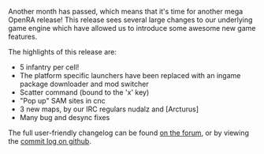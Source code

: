 Another month has passed, which means that it's time for another mega OpenRA release!
This release sees several large changes to our underlying game engine which have allowed us to introduce some awesome new game features.

The highlights of this release are:

* 5 infantry per cell!
* The platform specific launchers have been replaced with an ingame package downloader and mod switcher
* Scatter command (bound to the 'x' key)
* "Pop up" SAM sites in cnc
* 3 new maps, by our IRC regulars nudalz and [Arcturus]
* Many bug and desync fixes

The full user-friendly changelog can be found [on the forum](http://www.sleipnirstuff.com/forum/viewtopic.php?t=14844), or by viewing the [commit log on github](https://github.com/OpenRA/OpenRA/commits/release-20110207).